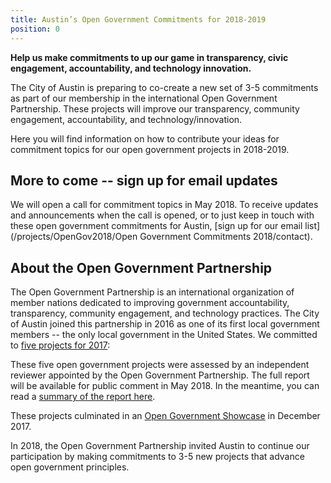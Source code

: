```yaml
---
title: Austin’s Open Government Commitments for 2018-2019
position: 0
---
```


**Help us make commitments to up our game in transparency, civic engagement, accountability, and technology innovation.**

The City of Austin is preparing to co-create a new set of 3-5 commitments as part of our membership in the international Open Government Partnership. These projects will improve our transparency, community engagement, accountability, and technology/innovation. 

Here you will find information on how to contribute your ideas for commitment topics for our open government projects in 2018-2019.

## More to come -- sign up for email updates

We will open a call for commitment topics in May 2018. To receive updates and announcements when the call is opened, or to just keep in touch with these open government commitments for Austin, [sign up for our email list](/projects/OpenGov2018/Open Government Commitments 2018/contact). 

## About the Open Government Partnership

The Open Government Partnership is an international organization of member nations dedicated to improving government accountability, transparency, community engagement, and technology practices. The City of Austin joined this partnership in 2016 as one of its first local government members -- the only local government in the United States. We committed to [five projects for 2017](https://opengovpartnership.bloomfire.com/?feed=recent):

These five open government projects were assessed by an independent reviewer appointed by the Open Government Partnership. The full report will be available for public comment in May 2018. In the meantime, you can read a [summary of the report here](https://opengovpartnership.bloomfire.com/posts/3246168-city-s-first-ogp-year-receives-final-review).

These projects culminated in an [Open Government Showcase](https://medium.com/civiqueso/civic-participation-initiatives-the-city-of-austin-open-government-showcase-9be319e6c9d9) in December 2017. 

In 2018, the Open Government Partnership invited Austin to continue our participation by making commitments to 3-5 new projects that advance open government principles. 
